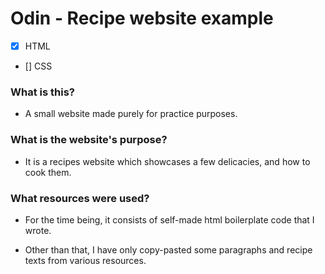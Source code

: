 # Odin - Recipe website example

- [x] HTML
- [] CSS

### What is this?

- A small website made purely for practice purposes.

### What is the website's purpose?

- It is a recipes website which showcases a few delicacies, and how to cook them.

### What resources were used?

- For the time being, it consists of self-made html boilerplate code that I wrote. 

- Other than that, I have only copy-pasted some paragraphs and recipe texts from various resources.
